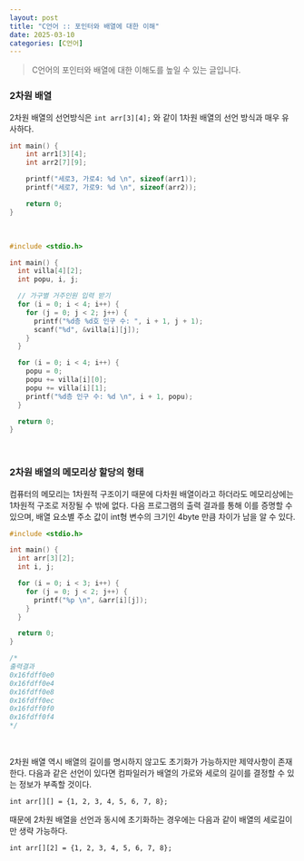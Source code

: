```yaml
---
layout: post
title: "C언어 :: 포인터와 배열에 대한 이해"
date: 2025-03-10
categories: [C언어]
---
```


> C언어의 포인터와 배열에 대한 이해도를 높일 수 있는 글입니다.

### 2차원 배열

2차원 배열의 선언방식은 `int arr[3][4];` 와 같이 1차원 배열의 선언 방식과 매우 유사하다.

```c
int main() {
    int arr1[3][4];
    int arr2[7][9];

    printf("세로3, 가로4: %d \n", sizeof(arr1));
    printf("세로7, 가로9: %d \n", sizeof(arr2));

    return 0;
}
```

<br>

```c
#include <stdio.h>

int main() {
  int villa[4][2];
  int popu, i, j;

  // 가구별 거주인원 입력 받기
  for (i = 0; i < 4; i++) {
    for (j = 0; j < 2; j++) {
      printf("%d층 %d호 인구 수: ", i + 1, j + 1);
      scanf("%d", &villa[i][j]);
    }
  }

  for (i = 0; i < 4; i++) {
    popu = 0;
    popu += villa[i][0];
    popu += villa[i][1];
    printf("%d층 인구 수: %d \n", i + 1, popu);
  }

  return 0;
}
```

<br>

### 2차원 배열의 메모리상 할당의 형태

컴퓨터의 메모리는 1차원적 구조이기 때문에 다차원 배열이라고 하더라도 메모리상에는 1차원적 구조로 저장될 수 밖에 없다. 다음 프로그램의 출력 결과를 통해 이를 증명할 수 있으며, 배열 요소별 주소 값이 int형 변수의 크기인 4byte 만큼 차이가 남을 알 수 있다.

```c
#include <stdio.h>

int main() {
  int arr[3][2];
  int i, j;

  for (i = 0; i < 3; i++) {
    for (j = 0; j < 2; j++) {
      printf("%p \n", &arr[i][j]);
    }
  }

  return 0;
}

/*
출력결과
0x16fdff0e0 
0x16fdff0e4 
0x16fdff0e8 
0x16fdff0ec 
0x16fdff0f0 
0x16fdff0f4
*/
```

<br>

2차원 배열 역시 배열의 길이를 명시하지 않고도 초기화가 가능하지만 제약사항이 존재한다. 다음과 같은 선언이 있다면 컴파일러가 배열의 가로와 세로의 길이를 결정할 수 있는 정보가 부족할 것이다.

`int arr[][] = {1, 2, 3, 4, 5, 6, 7, 8};`

때문에 2차원 배열을 선언과 동시에 초기화하는 경우에는 다음과 같이 배열의 세로길이만 생략 가능하다.

`int arr[][2] = {1, 2, 3, 4, 5, 6, 7, 8};`